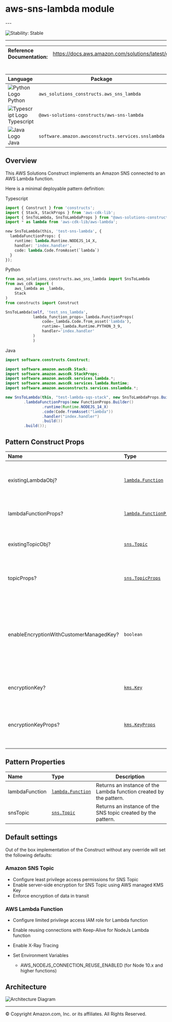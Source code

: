 # aws-sns-lambda module

<!--BEGIN STABILITY BANNER-->---


![Stability: Stable](https://img.shields.io/badge/cfn--resources-stable-success.svg?style=for-the-badge)

---
<!--END STABILITY BANNER-->

| **Reference Documentation**:| <span style="font-weight: normal">https://docs.aws.amazon.com/solutions/latest/constructs/</span>|
|:-------------|:-------------|

<div style="height:8px"></div>

| **Language**     | **Package**        |
|:-------------|-----------------|
|![Python Logo](https://docs.aws.amazon.com/cdk/api/latest/img/python32.png) Python|`aws_solutions_constructs.aws_sns_lambda`|
|![Typescript Logo](https://docs.aws.amazon.com/cdk/api/latest/img/typescript32.png) Typescript|`@aws-solutions-constructs/aws-sns-lambda`|
|![Java Logo](https://docs.aws.amazon.com/cdk/api/latest/img/java32.png) Java|`software.amazon.awsconstructs.services.snslambda`|

## Overview

This AWS Solutions Construct implements an Amazon SNS connected to an AWS Lambda function.

Here is a minimal deployable pattern definition:

Typescript

```python
import { Construct } from 'constructs';
import { Stack, StackProps } from 'aws-cdk-lib';
import { SnsToLambda, SnsToLambdaProps } from "@aws-solutions-constructs/aws-sns-lambda";
import * as lambda from 'aws-cdk-lib/aws-lambda';

new SnsToLambda(this, 'test-sns-lambda', {
  lambdaFunctionProps: {
    runtime: lambda.Runtime.NODEJS_14_X,
    handler: 'index.handler',
    code: lambda.Code.fromAsset(`lambda`)
  }
});
```

Python

```python
from aws_solutions_constructs.aws_sns_lambda import SnsToLambda
from aws_cdk import (
    aws_lambda as _lambda,
    Stack
)
from constructs import Construct

SnsToLambda(self, 'test_sns_lambda',
            lambda_function_props=_lambda.FunctionProps(
                code=_lambda.Code.from_asset('lambda'),
                runtime=_lambda.Runtime.PYTHON_3_9,
                handler='index.handler'
            )
            )
```

Java

```java
import software.constructs.Construct;

import software.amazon.awscdk.Stack;
import software.amazon.awscdk.StackProps;
import software.amazon.awscdk.services.lambda.*;
import software.amazon.awscdk.services.lambda.Runtime;
import software.amazon.awsconstructs.services.snslambda.*;

new SnsToLambda(this, "test-lambda-sqs-stack", new SnsToLambdaProps.Builder()
        .lambdaFunctionProps(new FunctionProps.Builder()
                .runtime(Runtime.NODEJS_14_X)
                .code(Code.fromAsset("lambda"))
                .handler("index.handler")
                .build())
        .build());
```

## Pattern Construct Props

| **Name**     | **Type**        | **Description** |
|:-------------|:----------------|-----------------|
|existingLambdaObj?|[`lambda.Function`](https://docs.aws.amazon.com/cdk/api/v2/docs/aws-cdk-lib.aws_lambda.Function.html)|Existing instance of Lambda Function object, providing both this and `lambdaFunctionProps` will cause an error.|
|lambdaFunctionProps?|[`lambda.FunctionProps`](https://docs.aws.amazon.com/cdk/api/v2/docs/aws-cdk-lib.aws_lambda.FunctionProps.html)|User provided props to override the default props for the Lambda function.|
|existingTopicObj?|[`sns.Topic`](https://docs.aws.amazon.com/cdk/api/v2/docs/aws-cdk-lib.aws_lambda.Function.html)|Existing instance of SNS Topic object, providing both this and `topicProps` will cause an error.|
|topicProps?|[`sns.TopicProps`](https://docs.aws.amazon.com/cdk/api/v2/docs/aws-cdk-lib.aws_sns.TopicProps.html)|Optional user provided properties to override the default properties for the SNS topic.|
|enableEncryptionWithCustomerManagedKey?|`boolean`|If no key is provided, this flag determines whether the SNS Topic is encrypted with a new CMK or an AWS managed key. This flag is ignored if any of the following are defined: topicProps.masterKey, encryptionKey or encryptionKeyProps.|
|encryptionKey?|[`kms.Key`](https://docs.aws.amazon.com/cdk/api/v2/docs/aws-cdk-lib.aws_kms.Key.html)|An optional, imported encryption key to encrypt the SNS Topic with.|
|encryptionKeyProps?|[`kms.KeyProps`](https://docs.aws.amazon.com/cdk/api/v2/docs/aws-cdk-lib.aws_kms.Key.html#construct-props)|Optional user provided properties to override the default properties for the KMS encryption key used to encrypt the SNS Topic with.|

## Pattern Properties

| **Name**     | **Type**        | **Description** |
|:-------------|:----------------|-----------------|
|lambdaFunction|[`lambda.Function`](https://docs.aws.amazon.com/cdk/api/v2/docs/aws-cdk-lib.aws_lambda.Function.html)|Returns an instance of the Lambda function created by the pattern.|
|snsTopic|[`sns.Topic`](https://docs.aws.amazon.com/cdk/api/v2/docs/aws-cdk-lib.aws_sns.Topic.html)|Returns an instance of the SNS topic created by the pattern.|

## Default settings

Out of the box implementation of the Construct without any override will set the following defaults:

### Amazon SNS Topic

* Configure least privilege access permissions for SNS Topic
* Enable server-side encryption for SNS Topic using AWS managed KMS Key
* Enforce encryption of data in transit

### AWS Lambda Function

* Configure limited privilege access IAM role for Lambda function
* Enable reusing connections with Keep-Alive for NodeJs Lambda function
* Enable X-Ray Tracing
* Set Environment Variables

  * AWS_NODEJS_CONNECTION_REUSE_ENABLED (for Node 10.x and higher functions)

## Architecture

![Architecture Diagram](architecture.png)

---


© Copyright Amazon.com, Inc. or its affiliates. All Rights Reserved.
